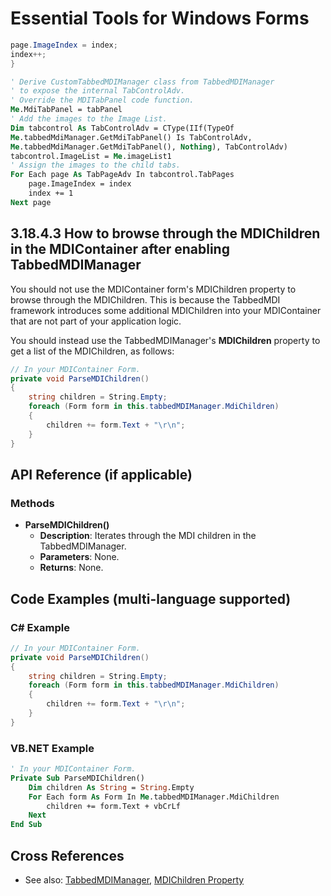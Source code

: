 <!--
source: image
domain: syncfusion-sdk
task: pdf-ocr-to-markdown
language: en (keep original; do not translate)
source_filename: page_2110.jpeg
document_name: tools
page_number: 2110
page_id: tools#page_2110
product: Syncfusion Winforms
version: 11.4.0.26
timestamp: 2025-08-09T09:36:53Z
fidelity: lossless
-->

# Essential Tools for Windows Forms

```csharp
page.ImageIndex = index;
index++;
}
```

```vb
' Derive CustomTabbedMDIManager class from TabbedMDIManager
' to expose the internal TabControlAdv.
' Override the MDITabPanel code function.
Me.MdiTabPanel = tabPanel
' Add the images to the Image List.
Dim tabcontrol As TabControlAdv = CType(IIf(TypeOf
Me.tabbedMdiManager.GetMdiTabPanel() Is TabControlAdv,
Me.tabbedMdiManager.GetMdiTabPanel(), Nothing), TabControlAdv)
tabcontrol.ImageList = Me.imageList1
' Assign the images to the child tabs.
For Each page As TabPageAdv In tabcontrol.TabPages
    page.ImageIndex = index
    index += 1
Next page
```

## 3.18.4.3 How to browse through the MDIChildren in the MDIContainer after enabling TabbedMDIManager

You should not use the MDIContainer form's MDIChildren property to browse through the MDIChildren. This is because the TabbedMDI framework introduces some additional MDIChildren into your MDIContainer that are not part of your application logic.

You should instead use the TabbedMDIManager's **MDIChildren** property to get a list of the MDIChildren, as follows:

```csharp
// In your MDIContainer Form.
private void ParseMDIChildren()
{
    string children = String.Empty;
    foreach (Form form in this.tabbedMDIManager.MdiChildren)
    {
        children += form.Text + "\r\n";
    }
}
```

## API Reference (if applicable)

### Methods

- **ParseMDIChildren()**
  - **Description**: Iterates through the MDI children in the TabbedMDIManager.
  - **Parameters**: None.
  - **Returns**: None.

## Code Examples (multi-language supported)

### C# Example

```csharp
// In your MDIContainer Form.
private void ParseMDIChildren()
{
    string children = String.Empty;
    foreach (Form form in this.tabbedMDIManager.MdiChildren)
    {
        children += form.Text + "\r\n";
    }
}
```

### VB.NET Example

```vb
' In your MDIContainer Form.
Private Sub ParseMDIChildren()
    Dim children As String = String.Empty
    For Each form As Form In Me.tabbedMDIManager.MdiChildren
        children += form.Text + vbCrLf
    Next
End Sub
```

## Cross References

- See also: [TabbedMDIManager](#tabbedmdi-manager), [MDIChildren Property](#mdichildren-property)

<!-- tags: [syncfusion, winforms, tabbedmdi, mdichildren, property] keywords: [MDIChildren, TabbedMDIManager, WinForms, .NET, property, iteration, design-time, runtime] -->
